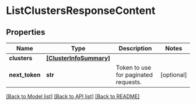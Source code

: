 # ListClustersResponseContent


## Properties
Name | Type | Description | Notes
------------ | ------------- | ------------- | -------------
**clusters** | [**[ClusterInfoSummary]**](ClusterInfoSummary.md) |  | 
**next_token** | **str** | Token to use for paginated requests. | [optional] 

[[Back to Model list]](../README.md#documentation-for-models) [[Back to API list]](../README.md#documentation-for-api-endpoints) [[Back to README]](../README.md)


